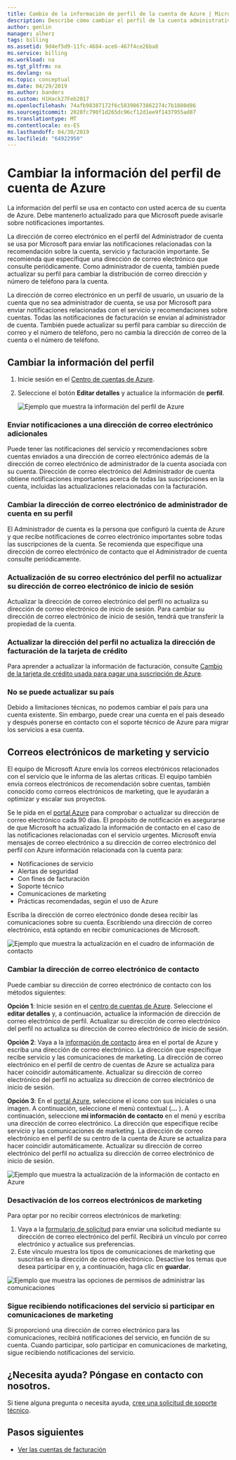 ```yaml
---
title: Cambio de la información de perfil de la cuenta de Azure | Microsoft Docs
description: Describe cómo cambiar el perfil de la cuenta administrativa de Azure y la dirección de correo electrónico de contacto.
author: genlin
manager: alherz
tags: billing
ms.assetid: 9d4ef5d9-11fc-4684-ace6-467f4ce26ba8
ms.service: billing
ms.workload: na
ms.tgt_pltfrm: na
ms.devlang: na
ms.topic: conceptual
ms.date: 04/29/2019
ms.author: banders
ms.custom: H1Hack27Feb2017
ms.openlocfilehash: 74afb98387172f6c58398673862274c7b1880d86
ms.sourcegitcommit: 2028fc790f1d265dc96cf12d1ee9f1437955ad87
ms.translationtype: MT
ms.contentlocale: es-ES
ms.lasthandoff: 04/30/2019
ms.locfileid: "64922950"
---
```

# <a name="change-your-azure-account-profile-information"></a>Cambiar la información del perfil de cuenta de Azure

La información del perfil se usa en contacto con usted acerca de su cuenta de Azure. Debe mantenerlo actualizado para que Microsoft puede avisarle sobre notificaciones importantes.

La dirección de correo electrónico en el perfil del Administrador de cuenta se usa por Microsoft para enviar las notificaciones relacionadas con la recomendación sobre la cuenta, servicio y facturación importante. Se recomienda que especifique una dirección de correo electrónico que consulte periódicamente. Como administrador de cuenta, también puede actualizar su perfil para cambiar la distribución de correo dirección y número de teléfono para la cuenta.

La dirección de correo electrónico en un perfil de usuario, un usuario de la cuenta que no sea administrador de cuenta, se usa por Microsoft para enviar notificaciones relacionadas con el servicio y recomendaciones sobre cuentas. Todas las notificaciones de facturación se envían al administrador de cuenta. También puede actualizar su perfil para cambiar su dirección de correo y el número de teléfono, pero no cambia la dirección de correo de la cuenta o el número de teléfono.

## <a name="change-your-profile-information"></a>Cambiar la información del perfil

1. Inicie sesión en el [Centro de cuentas de Azure](https://account.azure.com/Profile).
1. Seleccione el botón **Editar detalles** y actualice la información de **perfil**.

   ![Ejemplo que muestra la información del perfil de Azure](./media/billing-how-to-change-azure-account-profile/profile.png)

### <a name="send-notifications-to-an-additional-email-address"></a>Enviar notificaciones a una dirección de correo electrónico adicionales

Puede tener las notificaciones del servicio y recomendaciones sobre cuentas enviados a una dirección de correo electrónico además de la dirección de correo electrónico de administrador de la cuenta asociada con su cuenta. Dirección de correo electrónico del Administrador de cuenta obtiene notificaciones importantes acerca de todas las suscripciones en la cuenta, incluidas las actualizaciones relacionadas con la facturación.

### <a name="change-the-account-administrator-email-address-in-your-profile"></a>Cambiar la dirección de correo electrónico de administrador de cuenta en su perfil

El Administrador de cuenta es la persona que configuró la cuenta de Azure y que recibe notificaciones de correo electrónico importantes sobre todas las suscripciones de la cuenta. Se recomienda que especifique una dirección de correo electrónico de contacto que el Administrador de cuenta consulte periódicamente.

### <a name="updating-your-profile-email-doesnt-update-your-sign-in-email-address"></a>Actualización de su correo electrónico del perfil no actualizar su dirección de correo electrónico de inicio de sesión

Actualizar la dirección de correo electrónico del perfil no actualiza su dirección de correo electrónico de inicio de sesión. Para cambiar su dirección de correo electrónico de inicio de sesión, tendrá que transferir la propiedad de la cuenta.

### <a name="updating-your-profile-address-doesnt-update-your-credit-card-billing-address"></a>Actualizar la dirección del perfil no actualiza la dirección de facturación de la tarjeta de crédito

Para aprender a actualizar la información de facturación, consulte [Cambio de la tarjeta de crédito usada para pagar una suscripción de Azure](billing-how-to-change-credit-card.md).

### <a name="you-cant-update-your-country"></a>No se puede actualizar su país

Debido a limitaciones técnicas, no podemos cambiar el país para una cuenta existente. Sin embargo, puede crear una cuenta en el país deseado y después ponerse en contacto con el soporte técnico de Azure para migrar los servicios a esa cuenta.

## <a name="service-and-marketing-emails"></a>Correos electrónicos de marketing y servicio

El equipo de Microsoft Azure envía los correos electrónicos relacionados con el servicio que le informa de las alertas críticas. El equipo también envía correos electrónicos de recomendación sobre cuentas, también conocido como correos electrónicos de marketing, que le ayudarán a optimizar y escalar sus proyectos.

Se le pida en el [portal Azure](https://portal.azure.com) para comprobar o actualizar su dirección de correo electrónico cada 90 días. El propósito de notificación es asegurarse de que Microsoft ha actualizado la información de contacto en el caso de las notificaciones relacionadas con el servicio urgentes. Microsoft envía mensajes de correo electrónico a su dirección de correo electrónico del perfil con Azure información relacionada con la cuenta para:

- Notificaciones de servicio
- Alertas de seguridad
- Con fines de facturación
- Soporte técnico
- Comunicaciones de marketing
- Prácticas recomendadas, según el uso de Azure

Escriba la dirección de correo electrónico donde desea recibir las comunicaciones sobre su cuenta. Escribiendo una dirección de correo electrónico, está optando en recibir comunicaciones de Microsoft.

![Ejemplo que muestra la actualización en el cuadro de información de contacto](./media/billing-how-to-change-azure-account-profile/update-contact-information.png)

### <a name="change-your-contact-email-address"></a>Cambiar la dirección de correo electrónico de contacto

Puede cambiar su dirección de correo electrónico de contacto con los métodos siguientes:

**Opción 1**: Inicie sesión en el [centro de cuentas de Azure](https://account.azure.com/Profile). Seleccione el **editar detalles** y, a continuación, actualice la información de dirección de correo electrónico de perfil. Actualizar su dirección de correo electrónico del perfil no actualiza su dirección de correo electrónico de inicio de sesión.

**Opción 2**: Vaya a la [información de contacto](https://portal.azure.com/#blade/HubsExtension/ContactInfoBlade) área en el portal de Azure y escriba una dirección de correo electrónico. La dirección que especifique recibe servicio y las comunicaciones de marketing. La dirección de correo electrónico en el perfil de centro de cuentas de Azure se actualiza para hacer coincidir automáticamente. Actualizar su dirección de correo electrónico del perfil no actualiza su dirección de correo electrónico de inicio de sesión.

**Opción 3**: En el [portal Azure](https://portal.azure.com/#blade/HubsExtension/ContactInfoBlade), seleccione el icono con sus iniciales o una imagen. A continuación, seleccione el menú contextual (**...** ). A continuación, seleccione **mi información de contacto** en el menú y escriba una dirección de correo electrónico. La dirección que especifique recibe servicio y las comunicaciones de marketing. La dirección de correo electrónico en el perfil de su centro de la cuenta de Azure se actualiza para hacer coincidir automáticamente. Actualizar su dirección de correo electrónico del perfil no actualiza su dirección de correo electrónico de inicio de sesión.

![Ejemplo que muestra la actualización de la información de contacto en Azure](./media/billing-how-to-change-azure-account-profile/azure-contact-information.png)

### <a name="opt-out-of-marketing-emails"></a>Desactivación de los correos electrónicos de marketing

Para optar por no recibir correos electrónicos de marketing:

1. Vaya a la [formulario de solicitud](https://account.microsoft.com/profile/permissions-link-request) para enviar una solicitud mediante su dirección de correo electrónico del perfil. Recibirá un vínculo por correo electrónico y actualice sus preferencias.
2. Este vínculo muestra los tipos de comunicaciones de marketing que suscritas en la dirección de correo electrónico. Desactive los temas que desea participar en y, a continuación, haga clic en **guardar**.


![Ejemplo que muestra las opciones de permisos de administrar las comunicaciones](./media/billing-how-to-change-azure-account-profile/manage-communication-permissions.png)

### <a name="you-still-receive-service-notifications-if-you-opt-out-of-marketing-communications"></a>Sigue recibiendo notificaciones del servicio si participar en comunicaciones de marketing

Si proporcionó una dirección de correo electrónico para las comunicaciones, recibirá notificaciones del servicio, en función de su cuenta. Cuando participar, solo participar en comunicaciones de marketing, sigue recibiendo notificaciones del servicio.

## <a name="need-help-contact-us"></a>¿Necesita ayuda? Póngase en contacto con nosotros.

Si tiene alguna pregunta o necesita ayuda, [cree una solicitud de soporte técnico](https://go.microsoft.com/fwlink/?linkid=2083458).

## <a name="next-steps"></a>Pasos siguientes
- [Ver las cuentas de facturación](billing-view-all-accounts.md)
